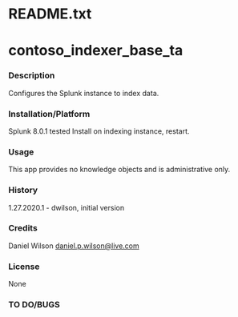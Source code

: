 # README.txt
# contoso_indexer_base_ta

### Description
Configures the Splunk instance to index data. 

### Installation/Platform
Splunk 8.0.1 tested
Install on indexing instance, restart.

### Usage
This app provides no knowledge objects and is administrative only.

### History
1.27.2020.1 - dwilson, initial version

### Credits
Daniel Wilson <daniel.p.wilson@live.com>

### License
None

### TO DO/BUGS 
